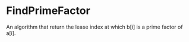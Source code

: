 # FindPrimeFactor
An algorithm that return the lease index at which b[i] is a prime factor of a[i].
